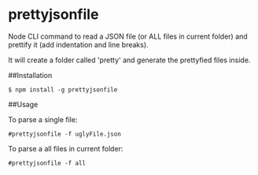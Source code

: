 prettyjsonfile
==============

Node CLI command to read a JSON file (or ALL files in current folder) and prettify it (add indentation and line breaks).

It will create a folder called 'pretty' and generate the prettyfied files inside.

##Installation

	$ npm install -g prettyjsonfile

##Usage

To parse a single file:

	#prettyjsonfile -f uglyFile.json

To parse a all files in current folder:

	#prettyjsonfile -f all